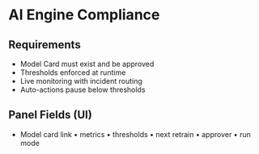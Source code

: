 # AI Engine Compliance

## Requirements
- Model Card must exist and be approved
- Thresholds enforced at runtime
- Live monitoring with incident routing
- Auto-actions pause below thresholds

## Panel Fields (UI)
- Model card link • metrics • thresholds • next retrain • approver • run mode
